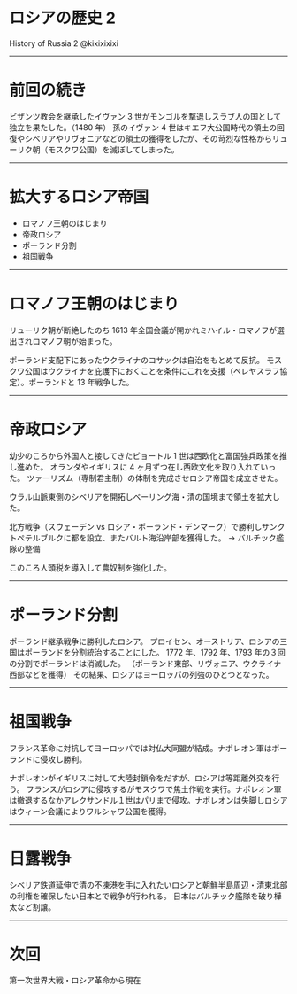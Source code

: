 # ロシアの歴史 2

History of Russia 2
@kixixixixi

---

# 前回の続き

ビザンツ教会を継承したイヴァン 3 世がモンゴルを撃退しスラブ人の国として独立を果たした。（1480 年）
孫のイヴァン 4 世はキエフ大公国時代の領土の回復やシベリアやリヴォニアなどの領土の獲得をしたが、その苛烈な性格からリューリク朝（モスクワ公国）を滅ぼしてしまった。

---

# 拡大するロシア帝国

- ロマノフ王朝のはじまり
- 帝政ロシア
- ポーランド分割
- 祖国戦争

---

# ロマノフ王朝のはじまり

リューリク朝が断絶したのち 1613 年全国会議が開かれミハイル・ロマノフが選出されロマノフ朝が始まった。

ポーランド支配下にあったウクライナのコサックは自治をもとめて反抗。
モスクワ公国はウクライナを庇護下におくことを条件にこれを支援（ペレヤスラフ協定）。ポーランドと 13 年戦争した。

---

# 帝政ロシア

幼少のころから外国人と接してきたピョートル 1 世は西欧化と富国強兵政策を推し進めた。
オランダやイギリスに 4 ヶ月ずつ在し西欧文化を取り入れていった。
ツァーリズム（専制君主制）の体制を完成させロシア帝国を成立させた。

ウラル山脈東側のシベリアを開拓しベーリング海・清の国境まで領土を拡大した。

北方戦争（スウェーデン vs ロシア・ポーランド・デンマーク）で勝利しサンクトペテルブルクに都を設立、またバルト海沿岸部を獲得した。
-> バルチック艦隊の整備

このころ人頭税を導入して農奴制を強化した。

---

# ポーランド分割

ポーランド継承戦争に勝利したロシア。
プロイセン、オーストリア、ロシアの三国はポーランドを分割統治することにした。
1772 年、1792 年、1793 年の３回の分割でポーランドは消滅した。
（ポーランド東部、リヴォニア、ウクライナ西部などを獲得）
その結果、ロシアはヨーロッパの列強のひとつとなった。

---

# 祖国戦争

フランス革命に対抗してヨーロッパでは対仏大同盟が結成。ナポレオン軍はポーランドに侵攻し勝利。

ナポレオンがイギリスに対して大陸封鎖令をだすが、ロシアは等距離外交を行う。
フランスがロシアに侵攻するがモスクワで焦土作戦を実行。ナポレオン軍は撤退するなかアレクサンドル１世はパリまで侵攻。ナポレオンは失脚しロシアはウィーン会議によりワルシャワ公国を獲得。

---

# 日露戦争

シベリア鉄道延伸で清の不凍港を手に入れたいロシアと朝鮮半島周辺・清東北部の利権を確保したい日本とで戦争が行われる。
日本はバルチック艦隊を破り樺太など割譲。

---

# 次回

第一次世界大戦・ロシア革命から現在
